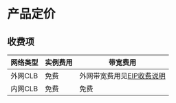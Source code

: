 

# 产品定价

## 收费项

| 网络类型 | 实例费用 | 带宽费用 |
| ---- | ---- | ---- |
| 外网CLB | 免费 | 外网带宽费用见[EIP收费说明](https://docs.ucloud.cn/unet/eip_price) |
| 内网CLB | 免费 | 免费 |

